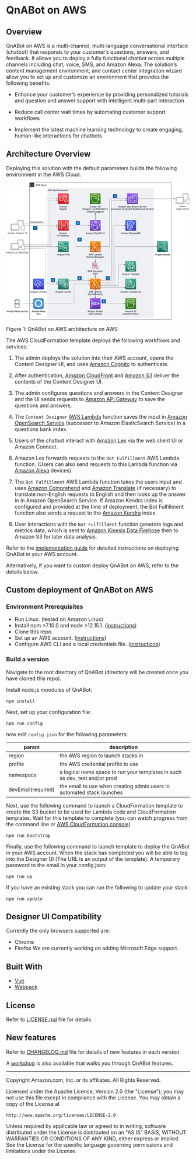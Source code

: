 # QnABot on AWS

## Overview
QnABot on AWS is a multi-channel, multi-language conversational interface (chatbot) that responds to your customer’s questions, answers, and feedback. It allows you to deploy a fully functional chatbot across multiple channels including chat, voice, SMS, and Amazon Alexa. The solution’s content management environment, and contact center integration wizard allow you to set up and customize an environment that provides the following benefits:

- Enhance your customer’s experience by providing personalized tutorials and question and answer support with intelligent multi-part interaction

- Reduce call center wait times by automating customer support workflows

- Implement the latest machine learning technology to create engaging, human-like interactions for chatbots


## Architecture Overview

Deploying this solution with the default parameters builds the following environment in the AWS Cloud. 

![Architecture](docs/architecture.png)

Figure 1: QnABot on AWS architecture on AWS

The AWS CloudFormation template deploys the following workflows and services:

1. The admin deploys the solution into their AWS account, opens the Content Designer UI, and uses [Amazon Cognito](http://aws.amazon.com/cognito/) to authenticate.

2. After authentication, [Amazon CloudFront](http://aws.amazon.com/cloudfront/) and [Amazon S3](http://aws.amazon.com/s3/) deliver the contents of the Content Designer UI.

3. The admin configures questions and answers in the Content Designer and the UI sends requests to [Amazon API Gateway](http://aws.amazon.com/api-gateway/) to save the questions and answers.

4. The `Content Designer` [AWS Lambda](http://aws.amazon.com/lambda/) function saves the input in [Amazon OpenSearch Service](http://aws.amazon.com/opensearch-service/) (successor to Amazon ElasticSearch Service) in a questions bank index.

5. Users of the chatbot interact with [Amazon Lex](http://aws.amazon.com/lex/) via the web client UI or Amazon Connect.

6. Amazon Lex forwards requests to the `Bot Fulfillment` AWS Lambda function. (Users can also send requests to this Lambda function via [Amazon Alexa](https://developer.amazon.com/en-US/alexa) devices).

7. The `Bot Fulfillment` AWS Lambda function takes the users input and uses [Amazon Comprehend](http://aws.amazon.com/comprehend/) and [Amazon Translate](http://aws.amazon.com/translate/) (if necessary) to translate non-English requests to English and then looks up the answer in in Amazon OpenSearch Service. If Amazon Kendra index is configured and provided at the time of deployment, the Bot Fulfillment function also sends a request to the [Amazon Kendra](http://aws.amazon.com/kendra/) index.

8. User interactions with the `Bot Fulfillment` function generate logs and metrics data, which is sent to [Amazon Kinesis Data Firehose](http://aws.amazon.com/kinesis/data-firehose/) then to Amazon S3 for later data analysis.



Refer to the [implementation guide](https://docs.aws.amazon.com/solutions/latest/qnabot-on-aws) for detailed instructions on deploying QnABot in your AWS account. 


Alternatively, if you want to custom deploy QnABot on AWS, refer to the details below. 

## Custom deployment of QnABot on AWS

### Environment Prerequisites

-   Run Linux. (tested on Amazon Linux)
-   Install npm >7.10.0 and node >12.15.1. ([instructions](https://nodejs.org/en/download/))
-   Clone this repo.
-   Set up an AWS account. ([instructions](https://AWS.amazon.com/free/))
-   Configure AWS CLI and a local credentials file. ([instructions](https://docs.AWS.amazon.com/cli/latest/userguide/cli-chap-welcome.html))


### Build a version
Navigate to the root directory of QnABot (directory will be created once you have cloned this repo). 

Install node.js moodules of QnABot:

```shell
npm install
```

Next, set up your configuration file:

```shell
npm run config
```

now edit `config.json` for the following parameters: 

| param              | description                                                                 |
| ------------------ | --------------------------------------------------------------------------- |
| region             | the AWS region to launch stacks in                                          |
| profile            | the AWS credential profile to use                                           |
| namespace          | a logical name space to run your templates in such as dev, test and/or prod |
| devEmail(required) | the email to use when creating admin users in automated stack launches      |

Next, use the following command to launch a CloudFormation template to create the S3 bucket to be used for Lambda code and CloudFormation templates. Wait for this template to complete (you can watch progress from the command line or [AWS CloudFormation console](https://console.AWS.amazon.com/cloudformation/home))

```shell
npm run bootstrap
```

Finally, use the following command to launch template to deploy the QnABot in your AWS account. When the stack has completed you will be able to log into the Designer UI (The URL is an output of the template). A temporary password to the email in your config.json:

```shell
npm run up
```

If you have an existing stack you can run the following to update your stack:

```shell
npm run update
```

## Designer UI Compatibility

Currently the only browsers supported are:

-   Chrome
-   Firefox
    We are currently working on adding Microsoft Edge support.

## Built With

-   [Vue](https://vuejs.org/)
-   [Webpack](https://webpack.github.io/)

## License

Refer to [LICENSE.md](LICENSE.md) file for details.

## New features

Refer to [CHANGELOG.md](CHANGELOG.md) file for details of new features in each version.

A [workshop](https://qnabot.workshop.aws) is also available
that walks you through QnABot features.

---

Copyright Amazon.com, Inc. or its affiliates. All Rights Reserved.

Licensed under the Apache License, Version 2.0 (the "License");
you may not use this file except in compliance with the License.
You may obtain a copy of the License at

    http://www.apache.org/licenses/LICENSE-2.0

Unless required by applicable law or agreed to in writing, software
distributed under the License is distributed on an "AS IS" BASIS,
WITHOUT WARRANTIES OR CONDITIONS OF ANY KIND, either express or implied.
See the License for the specific language governing permissions and
limitations under the License.
